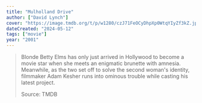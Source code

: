 ```yaml
---
title: "Mulholland Drive"
author: ["David Lynch"]
cover: "https://image.tmdb.org/t/p/w1280/czJ71FeOCyDhpXp0WtqYIyZf3kZ.jpg"
dateCreated: "2024-05-12"
tags: ["movie"]
year: "2001"
---
```


> Blonde Betty Elms has only just arrived in Hollywood to become a movie star when she meets an enigmatic brunette with amnesia. Meanwhile, as the two set off to solve the second woman's identity, filmmaker Adam Kesher runs into ominous trouble while casting his latest project.
>
> Source: TMDB
